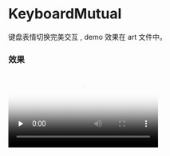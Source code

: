 # KeyboardMutual
键盘表情切换完美交互 , demo 效果在 art 文件中。

### 效果
<video id="video" controls="" preload="none" poster="封面">
      <source id="mp4" src="art/1.mp4" type="video/mp4">
</videos>

基本逻辑：
通过设置 SOFT_INPUT_ADJUST_NOTHING，使界面不会跟随键盘而弹起，从而解决切换时闪的问题。
然后用一层布局包裹需要展开的 View，通过改变布局高度来顶起需要被顶起的内容。

基本用法：
1. 初始化
因为 KeyboardMutual 内部需要用到上下文，所以要在 Application 中初始化一下：
```kotlin
class DemoApp : Application() {
    override fun onCreate() {
        super.onCreate()
        KeyboardMutual.init(this)
    }
}
```

2. 首先通过 KeyboardLayout 包裹布局：
```xml
<LinearLayout xmlns:android="http://schemas.android.com/apk/res/android"
    android:layout_width="match_parent"
    android:layout_height="match_parent"
    android:orientation="vertical">

    <!-- 这里模拟界面内容 -->
    <TextView.../>

    <LinearLayout
        android:layout_width="match_parent"
        android:layout_height="wrap_content"
        android:orientation="vertical">

        <!-- 将输入框等布局封装成一个View方便操作 -->
        <com.lzx.keyboardmutual.ChatInputView ... />

        <!-- 用KeyboardLayout包裹要切换的内容，这里模拟了2个View -->
        <com.lzx.library.KeyboardLayout
            android:id="@+id/keyboardLayout"
            android:layout_width="match_parent"
            android:layout_height="0dp"
            android:minHeight="300dp">

            <!-- 模拟这里是一个录音界面 -->
            <TextView... />

            <!-- 模拟这里是一个表情界面 -->
            <TextView.../>

        </com.lzx.library.KeyboardLayout>
    </LinearLayout>
</LinearLayout>
```

3. 设置一下界面不跟随键盘而顶起
```kotlin
override fun onStart() {
    super.onStart()
    window?.setSoftInputMode(WindowManager.LayoutParams.SOFT_INPUT_ADJUST_NOTHING)
}
```

4. 然后通过 KeyboardLayout 和 keyboardMutual 相关的api去操作展示隐藏，具体用法代码参考 demo 中的 ChatInputView 类。



KeyboardMutual 默认在 Activity onCreate 的时候开始监听键盘，在 onDestroy 时结束监听。

但这不使用于所有场景。有时候需要自己控制时机。

所以 KeyboardMutual 提供了 startObserver 和 stopObserver 方法用于用户自己去操作监听时机。

如果要使用，请在 KeyboardLayout 布局中添加 app:observerKeyboardForMySelf="true" 属性。



代码参考：
https://github.com/ssseasonnn/KeyboardX

https://github.com/liangjingkanji/soft-input-event





